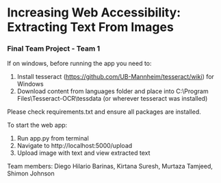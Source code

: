 # Increasing Web Accessibility: Extracting Text From Images
### Final Team Project - Team 1

If on windows, before running the app you need to:
1. Install tesseract (https://github.com/UB-Mannheim/tesseract/wiki) for Windows
2. Download content from languages folder and place into C:\Program Files\Tesseract-OCR\tessdata (or wherever tesseract was installed)

Please check requirements.txt and ensure all packages are installed.
<!-- 3. If not done automatically, you will need to install the following :
   * pip install pytesseract
   * pip install Flask -->

To start the web app:
1. Run app.py from terminal
2. Navigate to http://localhost:5000/upload
3. Upload image with text and view extracted text

Team members:
Diego Hilario Barinas, Kirtana Suresh, Murtaza Tamjeed, Shimon Johnson

